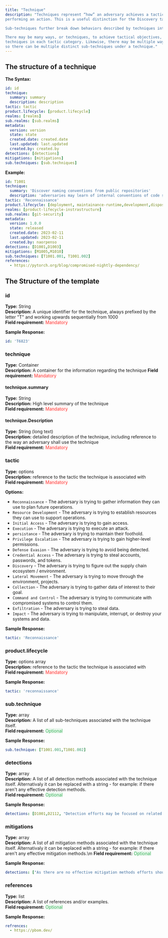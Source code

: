 ```yaml
---
title: "Technique"
description: "Techniques represent “how” an adversary achieves a tactical objective by performing an action. For example, an adversary create a backdoor in third party software used within the organization's supply chain. Techniques may also represent “what” an adversary gains by
performing an action. This is a useful distinction for the Discovery tactic as the techniques highlight what type of information an adversary is after with a particular action. 

Sub-techniques further break down behaviors described by techniques into more specific descriptions of how behavior is used to achieve an objective. For example, with backdoor added to third party code, the adversary would need to become a maintainer of the third party library or masquerade the backdoor within a potentially legitimate pull request.

There may be many ways, or techniques, to achieve tactical objectives, so there are multiple
techniques in each tactic category. Likewise, there may be multiple ways to perform a technique
so there can be multiple distinct sub-techniques under a technique."
---
```


## The structure of a technique

**The Syntax:**

```YAML
id: id
technique:
  summary: summary
  description: description
tactic: tactic
product.lifecycle: [product.lifecycle]
realms: [realms]
sub.realms: [sub.realms]
metadata:
  version: version
  state: state
  created.date: created.date
  last.updated: last.updated
  created.by: created.by
detections: [detections] 
mitigations: [mitigations]
sub.techniques: [sub.techniques]
```

**Example:**

```YAML
id: T1001
technique:
  summary: 'Discover naming conventions from public repositories'
  description: 'adversaries may learn of internal conventions of code structure, functions and package names through an observation of the organization's external footprint and contribution via public repositories'
tactic: 'Reconnaissance'
product.lifecycle: [deployment, maintainance-runtime,development,disposition]
realms: [product-lifecycle-instrastructure]
sub.realms: [git-security]
metadata:
  version: 1.0.0
  state: released
  created.date: 2023-02-11
  last.updated: 2023-02-11
  created.by: naorpenso
detections: [D1001,D1003] 
mitigations: [M1005,M1010]
sub.techniques: [T1001.001, T1001.002]
references: 
  - https://pytorch.org/blog/compromised-nightly-dependency/
```

## The Structure of the template

### id

**Type:** String\
**Description:** A unique identifier for the technique, always prefixed by the letter "T" and working upwards sequentially from 1000\
**Field requirement:** <span style="color:#FF3A39;background-color:#FFF2F1">Mandatory</span>

**Sample Response:**

```YAML
id: 'T6823'
```

### technique

**Type:** Container\
**Description:** A container for the information regarding the technique
**Field requirement:** <span style="color:#FF3A39;background-color:#FFF2F1">Mandatory</span>


#### technique.summary

**Type:** String\
**Description:** High level summary of the technique \
**Field requirement:** <span style="color:#FF3A39;background-color:#FFF2F1">Mandatory</span>

#### technique.Description

**Type:** String (long text)\
**Description:** detailed description of the technique, including reference to the way an adversary shall use the technique \
**Field requirement:** <span style="color:#FF3A39;background-color:#FFF2F1">Mandatory</span>

### tactic

**Type:** options\
**Description:** reference to the tactic the technique is associated with \
**Field requirement:** <span style="color:#FF3A39;background-color:#FFF2F1">Mandatory</span>

**Options:**

- `Reconnaissance` - The adversary is trying to gather information they can use to plan future operations.
- `Resource Development` - The adversary is trying to establish resources they can use to support operations.
- `Initial Access` - The adversary is trying to gain access.
- `Execution` - The adversary is trying to execute an attack.
- `persistance` - The adversary is trying to maintain their foothold.
- `Privilege Escalation` - The adversary is trying to gain higher-level permissions.
- `Defense Evasion` - The adversary is trying to avoid being detected.
- `Credential Access` - The adversary is trying to steal accounts, passwords, and tokens.
- `Discovery` - The adversary is trying to figure out the supply chain ecosystem / environment.
- `Lateral Movement` - The adversary is trying to move through the environment, projects.
- `Collection` - The adversary is trying to gather data of interest to their goal.
- `Command and Control` - The adversary is trying to communicate with compromised systems to control them.
- `Exfiltration` - The adversary is trying to steal data.
- `Impact` - The adversary is trying to manipulate, interrupt, or destroy your systems and data. 

**Sample Response:**

```YAML
tactic: 'Reconnaissance'
```

### product.lifecycle

**Type:** options array\
**Description:** reference to the tactic the technique is associated with \
**Field requirement:** <span style="color:#FF3A39;background-color:#FFF2F1">Mandatory</span>

**Sample Response:**

```YAML
tactic: 'reconnaissance'
```



### sub.technique

**Type:** array\
**Description:** A list of all sub-techniques associated with the technique itself.\
**Field requirement:** <span style="color:#39B55B; background-color:#EBF7EE;">Optional</span>

**Sample Response:**

```YAML
sub.technique: [T1001.001,T1001.002]
```


### detections

**Type:** array\
**Description:** A list of all detection methods associated with the technique itself. Alternativaly it can be replaced with a string - for example: if there aren't any effective detection methods.\
**Field requirement:** <span style="color:#39B55B; background-color:#EBF7EE;">Optional</span>

**Sample Response:**

```YAML
detections: [D1001,D2112, "Detection efforts may be focused on related stages of the adversary lifecycle, such as during Initial Access."]
```

### mitigations

**Type:** array\
**Description:** A list of all mitigation methods associated with the technique itself. Alternativaly it can be replaced with a string - for example: if there aren't any effective mitigation methods.\m
**Field requirement:** <span style="color:#39B55B; background-color:#EBF7EE;">Optional</span>

**Sample Response:**

```YAML
detections: ["As there are no effective mitigation methods efforts should be on prevention",M1001,M3112]
```

### references

**Type:** list\
**Description:** A list of references and/or examples.\
**Field requirement:** <span style="color:#39B55B; background-color:#EBF7EE;">Optional</span>

**Sample Response:**

```YAML
refrences:
  - https://pbom.dev/
```


